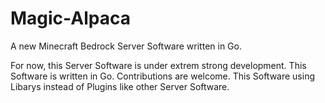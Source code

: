 # Magic-Alpaca
A new Minecraft Bedrock Server Software written in Go.

For now, this Server Software is under extrem strong development.
This Software is written in Go.
Contributions are welcome.
This Software using Libarys instead of Plugins like other Server Software.
